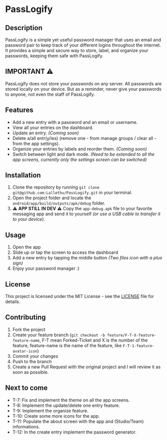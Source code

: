 # PassLogify

## Description

PassLogify is a simple yet useful password manager that uses an email and password pair to keep track of your different logins throughout the internet. It provides a simple and secure way to store, label, and organize your passwords, keeping them safe with PassLogify.

## IMPORTANT :warning:

PassLogify does not store your passwords on any server. All passwords are stored locally on your device.
But as a reminder, never give your passwords to anyone, not even the staff of PassLogify.

## Features

- Add a new entry with a password and an email or username.
- View all your entries on the dashboard.
- Update an entry. _(Coming soon)_
- Delete a/all entr(y/ies) (remove one - from manage groups / clear all - from the app settings).
- Organize your entries by labels and reorder them. _(Coming soon)_
- Switch between light and dark mode. _(Need to be extended to all the app screens, currently only the settings screen can be switched)_ 

## Installation

1. Clone the repository by running `git clone git@github.com:Lallethu/PassLogify.git` in your terminal.
2. Open the project folder and locate the `android/app/build/outputs/apk/debug` folder.
3. :warning: **APP STILL IN DEV** :warning: Copy the `app-debug.apk` file to your favorite messaging app and send it to yourself _(or use a USB cable to transfer it to your device)_.

## Usage

1. Open the app
2. Slide up or tap the screen to access the dashboard
3. Add a new entry by tapping the middle button _(Two files icon with a plus sign)_
4. Enjoy your password manager :)

## License

This project is licensed under the MIT License - see the [LICENSE](LICENSE) file for details.

## Contributing

1. Fork the project
2. Create your feature branch (`git checkout -b feature/F-T-X-feature-feature-name`, F-T mean Forked-Ticket and X is the number of the feature, feature-name is the name of the feature, like `F-T-1-feature-avatar-icon`)
3. Commit your changes
4. Push to the branch
5. Create a new Pull Request with the original project and I will review it as soon as possible.

## Next to come

- T-7: Fix and implement the theme on all the app screens.
- T-8: Implement the update/delete one entry feature.
- T-9: Implement the organize feature.
- T-10: Create some more icons for the app.
- T-11: Populate the about screen with the app and (Studio/Team) informations.
- T-12: In the create entry implement the password generator.
